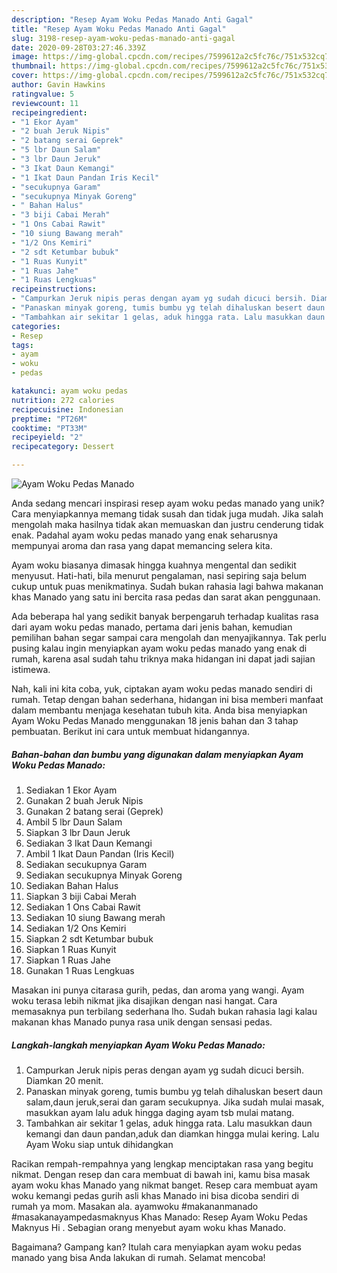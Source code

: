 ```yaml
---
description: "Resep Ayam Woku Pedas Manado Anti Gagal"
title: "Resep Ayam Woku Pedas Manado Anti Gagal"
slug: 3198-resep-ayam-woku-pedas-manado-anti-gagal
date: 2020-09-28T03:27:46.339Z
image: https://img-global.cpcdn.com/recipes/7599612a2c5fc76c/751x532cq70/ayam-woku-pedas-manado-foto-resep-utama.jpg
thumbnail: https://img-global.cpcdn.com/recipes/7599612a2c5fc76c/751x532cq70/ayam-woku-pedas-manado-foto-resep-utama.jpg
cover: https://img-global.cpcdn.com/recipes/7599612a2c5fc76c/751x532cq70/ayam-woku-pedas-manado-foto-resep-utama.jpg
author: Gavin Hawkins
ratingvalue: 5
reviewcount: 11
recipeingredient:
- "1 Ekor Ayam"
- "2 buah Jeruk Nipis"
- "2 batang serai Geprek"
- "5 lbr Daun Salam"
- "3 lbr Daun Jeruk"
- "3 Ikat Daun Kemangi"
- "1 Ikat Daun Pandan Iris Kecil"
- "secukupnya Garam"
- "secukupnya Minyak Goreng"
- " Bahan Halus"
- "3 biji Cabai Merah"
- "1 Ons Cabai Rawit"
- "10 siung Bawang merah"
- "1/2 Ons Kemiri"
- "2 sdt Ketumbar bubuk"
- "1 Ruas Kunyit"
- "1 Ruas Jahe"
- "1 Ruas Lengkuas"
recipeinstructions:
- "Campurkan Jeruk nipis peras dengan ayam yg sudah dicuci bersih. Diamkan 20 menit."
- "Panaskan minyak goreng, tumis bumbu yg telah dihaluskan besert daun salam,daun jeruk,serai dan garam secukupnya. Jika sudah mulai masak, masukkan ayam lalu aduk hingga daging ayam tsb mulai matang."
- "Tambahkan air sekitar 1 gelas, aduk hingga rata. Lalu masukkan daun kemangi dan daun pandan,aduk dan diamkan hingga mulai kering. Lalu Ayam Woku siap untuk dihidangkan"
categories:
- Resep
tags:
- ayam
- woku
- pedas

katakunci: ayam woku pedas 
nutrition: 272 calories
recipecuisine: Indonesian
preptime: "PT26M"
cooktime: "PT33M"
recipeyield: "2"
recipecategory: Dessert

---
```



![Ayam Woku Pedas Manado](https://img-global.cpcdn.com/recipes/7599612a2c5fc76c/751x532cq70/ayam-woku-pedas-manado-foto-resep-utama.jpg)

Anda sedang mencari inspirasi resep ayam woku pedas manado yang unik? Cara menyiapkannya memang tidak susah dan tidak juga mudah. Jika salah mengolah maka hasilnya tidak akan memuaskan dan justru cenderung tidak enak. Padahal ayam woku pedas manado yang enak seharusnya mempunyai aroma dan rasa yang dapat memancing selera kita.

Ayam woku biasanya dimasak hingga kuahnya mengental dan sedikit menyusut. Hati-hati, bila menurut pengalaman, nasi sepiring saja belum cukup untuk puas menikmatinya. Sudah bukan rahasia lagi bahwa makanan khas Manado yang satu ini bercita rasa pedas dan sarat akan penggunaan.

Ada beberapa hal yang sedikit banyak berpengaruh terhadap kualitas rasa dari ayam woku pedas manado, pertama dari jenis bahan, kemudian pemilihan bahan segar sampai cara mengolah dan menyajikannya. Tak perlu pusing kalau ingin menyiapkan ayam woku pedas manado yang enak di rumah, karena asal sudah tahu triknya maka hidangan ini dapat jadi sajian istimewa.


Nah, kali ini kita coba, yuk, ciptakan ayam woku pedas manado sendiri di rumah. Tetap dengan bahan sederhana, hidangan ini bisa memberi manfaat dalam membantu menjaga kesehatan tubuh kita. Anda bisa menyiapkan Ayam Woku Pedas Manado menggunakan 18 jenis bahan dan 3 tahap pembuatan. Berikut ini cara untuk membuat hidangannya.

<!--inarticleads1-->

##### Bahan-bahan dan bumbu yang digunakan dalam menyiapkan Ayam Woku Pedas Manado:

1. Sediakan 1 Ekor Ayam
1. Gunakan 2 buah Jeruk Nipis
1. Gunakan 2 batang serai (Geprek)
1. Ambil 5 lbr Daun Salam
1. Siapkan 3 lbr Daun Jeruk
1. Sediakan 3 Ikat Daun Kemangi
1. Ambil 1 Ikat Daun Pandan (Iris Kecil)
1. Sediakan secukupnya Garam
1. Sediakan secukupnya Minyak Goreng
1. Sediakan  Bahan Halus
1. Siapkan 3 biji Cabai Merah
1. Sediakan 1 Ons Cabai Rawit
1. Sediakan 10 siung Bawang merah
1. Sediakan 1/2 Ons Kemiri
1. Siapkan 2 sdt Ketumbar bubuk
1. Siapkan 1 Ruas Kunyit
1. Siapkan 1 Ruas Jahe
1. Gunakan 1 Ruas Lengkuas


Masakan ini punya citarasa gurih, pedas, dan aroma yang wangi. Ayam woku terasa lebih nikmat jika disajikan dengan nasi hangat. Cara memasaknya pun terbilang sederhana lho. Sudah bukan rahasia lagi kalau makanan khas Manado punya rasa unik dengan sensasi pedas. 

<!--inarticleads2-->

##### Langkah-langkah menyiapkan Ayam Woku Pedas Manado:

1. Campurkan Jeruk nipis peras dengan ayam yg sudah dicuci bersih. Diamkan 20 menit.
1. Panaskan minyak goreng, tumis bumbu yg telah dihaluskan besert daun salam,daun jeruk,serai dan garam secukupnya. Jika sudah mulai masak, masukkan ayam lalu aduk hingga daging ayam tsb mulai matang.
1. Tambahkan air sekitar 1 gelas, aduk hingga rata. Lalu masukkan daun kemangi dan daun pandan,aduk dan diamkan hingga mulai kering. Lalu Ayam Woku siap untuk dihidangkan


Racikan rempah-rempahnya yang lengkap menciptakan rasa yang begitu nikmat. Dengan resep dan cara membuat di bawah ini, kamu bisa masak ayam woku khas Manado yang nikmat banget. Resep cara membuat ayam woku kemangi pedas gurih asli khas Manado ini bisa dicoba sendiri di rumah ya mom. Masakan ala. ayamwoku #makananmanado #masakanayampedasmaknyus Khas Manado: Resep Ayam Woku Pedas Maknyus Hi . Sebagian orang menyebut ayam woku khas Manado. 

Bagaimana? Gampang kan? Itulah cara menyiapkan ayam woku pedas manado yang bisa Anda lakukan di rumah. Selamat mencoba!
